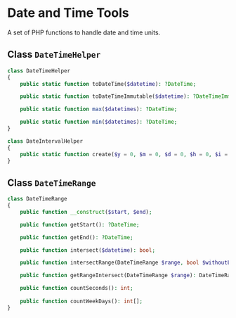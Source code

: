 Date and Time Tools
=======================================

A set of PHP functions to handle date and time units.

## Class `DateTimeHelper`

```php
class DateTimeHelper
{
    public static function toDateTime($datetime): ?DateTime;

    public static function toDateTimeImmutable($datetime): ?DateTimeImmutable;

    public static function max($datetimes): ?DateTime;

    public static function min($datetimes): ?DateTime;
}
```

```php
class DateIntervalHelper
{
    public static function create($y = 0, $m = 0, $d = 0, $h = 0, $i = 0, $s = 0);
}
```

## Class `DateTimeRange`

```php
class DateTimeRange
{
    public function __construct($start, $end);

    public function getStart(): ?DateTime;

    public function getEnd(): ?DateTime;

    public function intersect($datetime): bool;

    public function intersectRange(DateTimeRange $range, bool $withoutLimit = false): bool;

    public function getRangeIntersect(DateTimeRange $range): DateTimeRange|null;

    public function countSeconds(): int;
    
    public function countWeekDays(): int[];
}
```
